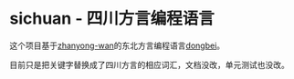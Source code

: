 # sichuan - 四川方言编程语言

这个项目基于[zhanyong-wan](https://github.com/zhanyong-wan)的东北方言编程语言[dongbei](https://github.com/zhanyong-wan/dongbei)。

目前只是把关键字替换成了四川方言的相应词汇，文档没改，单元测试也没改。